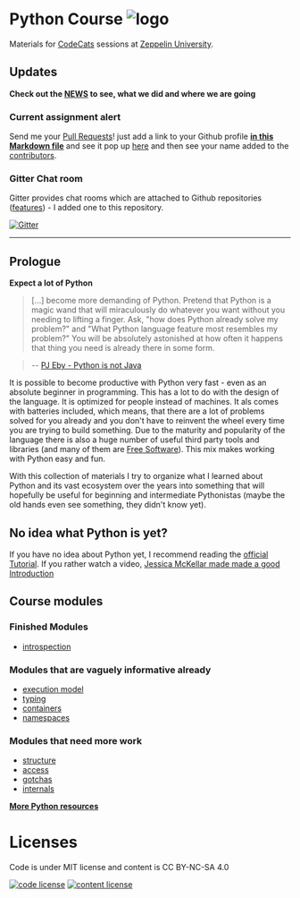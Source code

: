 # Python Course ![logo](logo.png) 

Materials for [CodeCats](http://codecats.io/) sessions at [Zeppelin University](https://www.zu.de/). 

## Updates

**Check out the [NEWS](_news/news.md) to see, what we did and where we are going**

### Current assignment alert

Send me your [Pull Requests](https://help.github.com/articles/using-pull-requests/)! just add a link to your Github profile **[in this Markdown file](codecats-on-github.md)** and see it pop up [here](https://github.com/obestwalter/python-course/pulls) and then see your name added to the [contributors](https://github.com/obestwalter/python-course/graphs/contributors).

### Gitter Chat room

Gitter provides chat rooms which are attached to Github repositories ([features](https://en.wikipedia.org/wiki/Gitter#Features)) - I added one to this repository.

[![Gitter](https://badges.gitter.im/obestwalter/python-course.svg)](https://gitter.im/obestwalter/python-course)

---

## Prologue

**Expect a lot of Python**

> \[...\] become more demanding of Python. Pretend that Python is a magic wand that will miraculously do whatever you want without you needing to lifting a finger. Ask, "how does Python already solve my problem?" and "What Python language feature most resembles my problem?" You will be absolutely astonished at how often it happens that thing you need is already there in some form.

> -- [PJ Eby - Python is not Java](http://dirtsimple.org/2004/12/python-is-not-java.html)

It is possible to become productive with Python very fast - even as an absolute beginner in programming. This has a lot to do with the design of the language. It is optimized for people instead of machines. It als comes with batteries included, which means, that there are a lot of problems solved for you already and you don't have to reinvent the wheel every time you are trying to build something. Due to the maturity and popularity of the language there is also a huge number of useful third party tools and libraries (and many of them are [Free Software](https://www.fsf.org/about/what-is-free-software)). This mix makes working with Python easy and fun. 

With this collection of materials I try to organize what I learned about Python and its vast ecosystem over the years into something that will hopefully be useful for beginning and intermediate Pythonistas (maybe the old hands even see something, they didn't know yet).

## No idea what Python is yet?

If you have no idea about Python yet, I recommend reading the [official Tutorial](https://docs.python.org/2/tutorial/). If you rather watch a video, [Jessica McKellar made made a good Introduction](https://www.youtube.com/watch?v=rkx5_MRAV3A)

## Course modules

### Finished Modules 

* [introspection](introspection/README.md)

### Modules that are vaguely informative already

* [execution model](execution-model/README.md)
* [typing](typing/README.md)
* [containers](containers/README.md)
* [namespaces](introspection/README.md)

### Modules that need more work

* [structure](structure/README.md)
* [access](access/README.md)
* [gotchas](gotchas/README.md)
* [internals](internals/README.md)

**[More Python resources](resources.md)**

# Licenses

Code is under MIT license and content is CC BY-NC-SA 4.0

[![code license](https://upload.wikimedia.org/wikipedia/commons/thumb/0/0b/License_icon-mit-2.svg/32px-License_icon-mit-2.svg.png)](http://opensource.org/licenses/mit-license.php) [![content license](https://i.creativecommons.org/l/by-nc-sa/4.0/88x31.png)](http://creativecommons.org/licenses/by-nc-sa/4.0/)
